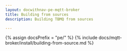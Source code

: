 ```yaml
---
layout: docwithnav-pe-mqtt-broker
title: Building from sources
description: Building TBMQ from sources

---
```


{% assign docsPrefix = "pe/" %}
{% include docs/mqtt-broker/install/building-from-source.md %}